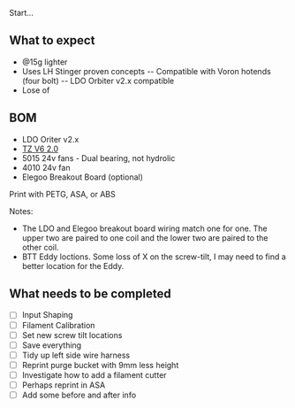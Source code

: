 Start...

## What to expect
- @15g lighter
- Uses LH Stinger proven concepts
-- Compatible with Voron hotends (four bolt)
-- LDO Orbiter v2.x compatible
- Lose of 

## BOM
- LDO Oriter v2.x
- [TZ V6 2.0](https://www.aliexpress.us/item/3256808120176947.html)
- 5015 24v fans - Dual bearing, not hydrolic 
- 4010 24v fan
- Elegoo Breakout Board (optional)

Print with PETG, ASA, or ABS 

Notes:
- The LDO and Elegoo breakout board wiring match one for one. The upper two are paired to one coil and the lower two are paired to the other coil.
- BTT Eddy loctions. Some loss of X on the screw-tilt, I may need to find a better location for the Eddy.

## What needs to be completed
- [ ] Input Shaping
- [ ] Filament Calibration
- [ ] Set new screw tilt locations
- [ ] Save everything
- [ ] Tidy up left side wire harness
- [ ] Reprint purge bucket with 9mm less height
- [ ] Investigate how to add a filament cutter
- [ ] Perhaps reprint in ASA
- [ ] Add some before and after info
